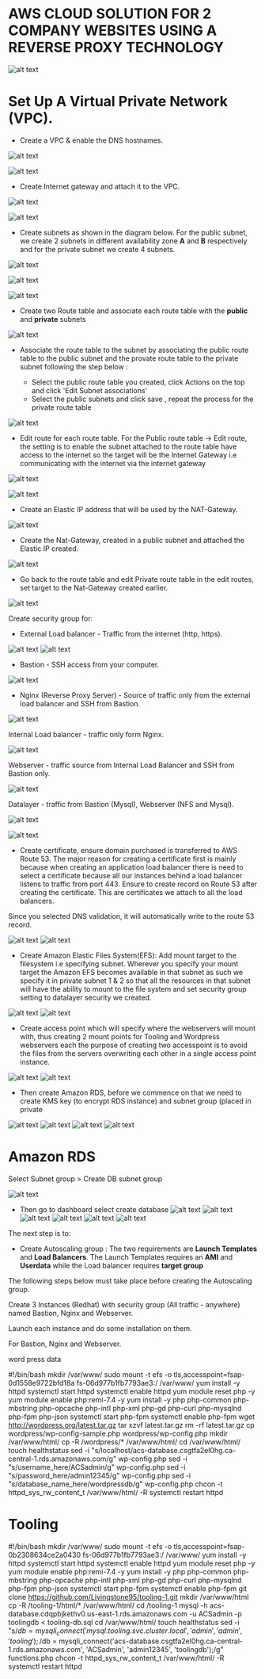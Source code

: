 # AWS CLOUD SOLUTION FOR 2 COMPANY WEBSITES USING A REVERSE PROXY TECHNOLOGY

![alt text](./Images/Pic%201.jpg)

# Set Up A Virtual Private Network (VPC).

- Create a VPC & enable the DNS hostnames.

![alt text](./Images/Pic2.jpg)

![alt text](./Images/Pic3.jpg)

- Create Internet gateway and attach it to the VPC.

![alt text](./Images/Pic4.jpg)

![alt text](./Images/Pic5.jpg)

- Create subnets as shown in the diagram below. For the public subnet, we create 2 subnets in different availability zone **A** and **B** respectively and for the private subnet we create 4 subnets.

![alt text](./Images/Pic6.jpg)

![alt text](./Images/Pic7.jpg)

![alt text](./Images/Pic8.jpg)

- Create two Route table and associate each route table with the **public** and **private** subnets

![alt text](./Images/Pic9.jpg)

- Associate the route table to the subnet by associating the public route table to the public subnet and the provate route table to the private subnet following the step below :

  - Select the public route table you created, click Actions on the top and click 'Edit Subnet associations'
  - Select the public subnets and click save , repeat the process for the private route table

![alt text](./Images/Pic10.jpg)

- Edit route for each route table. For the Public route table -> Edit route, the setting is to enable the subnet attached to the route table have access to the internet so the target will be the Internet Gateway i.e communicating with the internet via the internet gateway

![alt text](./Images/Pic11.jpg)

![alt text](./Images/Pic12.jpg)

- Create an Elastic IP address that will be used by the NAT-Gateway.

![alt text](./Images/Pic13.jpg)

- Create the Nat-Gateway, created in a public subnet and attached the Elastic IP created.

![alt text](./Images/Pic14.jpg)

- Go back to the route table and edit Private route table in the edit routes, set target to the Nat-Gateway created earlier.

![alt text](./Images/Pic15.jpgimage.jpg)

Create security group for:

- External Load balancer - Traffic from the internet (http, https).

![alt text](./Images/Pic16.jpg)
![alt text](./Images/Pic17.jpg)

- Bastion - SSH access from your computer.

![alt text](./Images/Pic18.jpg)

- Nginx (Reverse Proxy Server) - Source of traffic only from the external load balancer and SSH from Bastion.

![alt text](./Images/Pic19.jpg)

Internal Load balancer - traffic only form Nginx.

![alt text](./Images/Pic20.jpg)

Webserver - traffic source from Internal Load Balancer and SSH from Bastion only.

![alt text](./Images/Pic21.jpg)

Datalayer - traffic from Bastion (Mysql), Webserver (NFS and Mysql).

![alt text](./Images/Pic22.jpg)

![alt text](./Images/Pic23.jpg)

- Create certificate, ensure domain purchased is transferred to AWS Route 53. The major reason for creating a certificate first is mainly because when creating an application load balancer there is need to select a certificate because all our instances behind a load balancer listens to traffic from port 443. Ensure to create record on Route 53 after creating the certificate. This are certificates we attach to all the load balancers.

Since you selected DNS validation, it will automatically write to the route 53 record.

![alt text](./Images/Pic24.jpg)
![alt text](./Images/Pic25.jpg)

- Create Amazon Elastic Files System(EFS): Add mount target to the filesystem i.e specifying subnet. Wherever you specify your mount target the Amazon EFS becomes available in that subnet as such we specify it in private subnet 1 & 2 so that all the resources in that subnet will have the ability to mount to the file system and set security group setting to datalayer security we created.

![alt text](./Images/Pic26.jpg)
![alt text](./Images/Pic27.jpg)

- Create access point  which will specify where the webservers will mount with, thus creating 2 mount points for Tooling and Wordpress webservers each the purpose of creatiing two accesspoint is to avoid the files from the servers overwriting each other in a single access point instance.

![alt text](./Images/Pic28.jpg)
![alt text](./Images/Pic29.jpg)

- Then create Amazon RDS, before we commence on that we need to create KMS key (to encrypt RDS instance) and subnet group (placed in private

![alt text](./Images/Pic30.jpg)
![alt text](./Images/Pic31.jpg)
![alt text](./Images/Pic32.jpg)
![alt text](./Images/Pic33.jpg)

# Amazon RDS
 Select Subnet group > Create DB subnet group

![alt text](./Images/Pic34.jpg)

- Then go to dashboard select create database
![alt text](./Images/Pic35.jpg)
![alt text](./Images/Pic36.jpg)
![alt text](./Images/Pic37.jpg)
![alt text](./Images/Pic38.jpg)
![alt text](./Images/Pic39.jpg)
![alt text](./Images/Pic40.jpg)

The next step is to:

- Create Autoscaling group : The two requirements are **Launch Templates** and **Load Balancers**. The Launch Templates requires an **AMI** and **Userdata** while the Load balancer requires **target group**

The following steps below must take place before creating the Autoscaling group.

Create 3 Instances (Redhat) with security group (All traffic - anywhere) named Bastion, Nginx and Webserver.

Launch each instance and do some installation on them.

For Bastion, Nginx and Webserver.















 word press data

 #!/bin/bash
mkdir /var/www/
sudo mount -t efs -o tls,accesspoint=fsap-0d1558e9722bfd18a fs-06d977b1fb7793ae3:/ /var/www/
yum install -y httpd 
systemctl start httpd
systemctl enable httpd
yum module reset php -y
yum module enable php:remi-7.4 -y
yum install -y php php-common php-mbstring php-opcache php-intl php-xml php-gd php-curl php-mysqlnd php-fpm php-json
systemctl start php-fpm
systemctl enable php-fpm
wget http://wordpress.org/latest.tar.gz
tar xzvf latest.tar.gz
rm -rf latest.tar.gz
cp wordpress/wp-config-sample.php wordpress/wp-config.php
mkdir /var/www/html/
cp -R /wordpress/* /var/www/html/
cd /var/www/html/
touch healthstatus
sed -i "s/localhost/acs-database.csgtfa2el0hg.ca-central-1.rds.amazonaws.com/g" wp-config.php 
sed -i "s/username_here/ACSadmin/g" wp-config.php 
sed -i "s/password_here/admin12345/g" wp-config.php 
sed -i "s/database_name_here/wordpressdb/g" wp-config.php 
chcon -t httpd_sys_rw_content_t /var/www/html/ -R
systemctl restart httpd


# Tooling
#!/bin/bash
mkdir /var/www/
sudo mount -t efs -o tls,accesspoint=fsap-0b2308634ce2a0430 fs-06d977b1fb7793ae3:/ /var/www/
yum install -y httpd 
systemctl start httpd
systemctl enable httpd
yum module reset php -y
yum module enable php:remi-7.4 -y
yum install -y php php-common php-mbstring php-opcache php-intl php-xml php-gd php-curl php-mysqlnd php-fpm php-json
systemctl start php-fpm
systemctl enable php-fpm
git clone https://github.com/Livingstone95/tooling-1.git
mkdir /var/www/html
cp -R /tooling-1/html/*  /var/www/html/
cd /tooling-1
mysql -h acs-database.cdqpbjkethv0.us-east-1.rds.amazonaws.com -u ACSadmin -p toolingdb < tooling-db.sql
cd /var/www/html/
touch healthstatus
sed -i "s/$db = mysqli_connect('mysql.tooling.svc.cluster.local', 'admin', 'admin', 'tooling');/$db = mysqli_connect('acs-database.csgtfa2el0hg.ca-central-1.rds.amazonaws.com', 'ACSadmin', 'admin12345', 'toolingdb');/g" functions.php
chcon -t httpd_sys_rw_content_t /var/www/html/ -R
systemctl restart httpd
